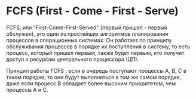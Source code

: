 # FCFS (First - Come - First - Serve)

FCFS, или "First-Come-First-Served" (первый пришел - первый обслужен), это один из простейших алгоритмов планирования процессов в операционных системах. Он работает по принципу обслуживания процессов в порядке их поступления в систему, то есть процесс, который пришел первым, также будет первым, кто получит доступ к ресурсам центрального процессора (ЦП).

Принцип работы FCFS : если в очередь поступают процессы A, B, C в таком порядке, то они будут выполняться в том же самом порядке, даже если процесс B обладает более высоким приоритетом, чем процессы A и C.
